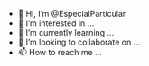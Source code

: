 - 👋 Hi, I’m @EspecialParticular
- 👀 I’m interested in ...
- 🌱 I’m currently learning ...
- 💞️ I’m looking to collaborate on ...
- 📫 How to reach me ...

<!---
EspecialParticular/EspecialParticular is a ✨ special ✨ repository because its `README.md` (this file) appears on your GitHub profile.
You can click the Preview link to take a look at your changes.
--->
